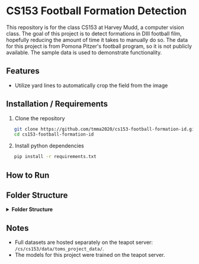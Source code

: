 # CS153 Football Formation Detection

This repository is for the class CS153 at Harvey Mudd, a computer vision class. The goal of this project is to detect formations in DIII football film, hopefully reducing the amount of time it takes to manually do so. The data for this project is from Pomona Pitzer's football program, so it is not publicly available. The sample data is used to demonstrate functionality.

## Features

- Utilize yard lines to automatically crop the field from the image

## Installation / Requirements

1. Clone the repository

```bash
   git clone https://github.com/tmma2020/cs153-football-formation-id.git
   cd cs153-football-formation-id
```

2. Install python dependencies

```bash
   pip install -r requirements.txt
```

## How to Run

## Folder Structure

<details>
<summary><strong>Folder Structure</strong></summary>

- `README.md` — This file

- `requirements.txt` — Python dependencies
- `field_lines_detection/` — Code for detecting field lines. Used to crop the field from the image
  - `field_lines_detection.ipynb` — Demonstration notebook for detecting field lines and cropping the field
  - `field_lines_detection.py` — Main code for detecting field lines applied to all images
- `sample_data/` — Example data used to demonstrate functionality
  - `sample_data_collector.ipynb` — Jupyter notebook to collect sample data. Change as needed.
  - `sample_dataset.json` — Metadata file containing the sampled plays
  - `[off_formation]/` — Folder for each sampled offensive formation (e.g., `ACES`, `KINGSSPLIT`, `QUEENS`)
    - `[video_path]/` — Folder containing images for each play
      - `sideline_[video_path].png`
      - `endzone_[video_path].png`
      - `tight_[video_path].png`

</details>

## Notes

- Full datasets are hosted separately on the teapot server: `/cs/cs153/data/toms_project_data/`.
- The models for this project were trained on the teapot server.
